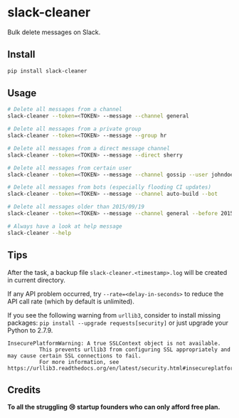 # slack-cleaner

Bulk delete messages on Slack.

## Install

```bash
pip install slack-cleaner
```

## Usage

```bash
# Delete all messages from a channel
slack-cleaner --token=<TOKEN> --message --channel general

# Delete all messages from a private group
slack-cleaner --token=<TOKEN> --message --group hr

# Delete all messages from a direct message channel
slack-cleaner --token=<TOKEN> --message --direct sherry

# Delete all messages from certain user
slack-cleaner --token=<TOKEN> --message --channel gossip --user johndoe

# Delete all messages from bots (especially flooding CI updates)
slack-cleaner --token=<TOKEN> --message --channel auto-build --bot

# Delete all messages older than 2015/09/19
slack-cleaner --token=<TOKEN> --message --channel general --before 20150919

# Always have a look at help message
slack-cleaner --help
```

## Tips

After the task, a backup file `slack-cleaner.<timestamp>.log` will be created
in current directory.

If any API problem occurred, try `--rate=<delay-in-seconds>` to reduce the API
call rate (which by default is unlimited).

If you see the following warning from `urllib3`, consider to install missing
packages: `pip install --upgrade requests[security]` or just upgrade your
Python to 2.7.9.

```
InsecurePlatformWarning: A true SSLContext object is not available. 
          This prevents urllib3 from configuring SSL appropriately and may cause certain SSL connections to fail. 
          For more information, see https://urllib3.readthedocs.org/en/latest/security.html#insecureplatformwarning.
```

## Credits

**To all the struggling :cry: startup founders who can only afford free plan.**
